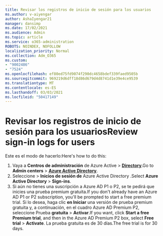 ```yaml
---
title: Revisar los registros de inicio de sesión para los usuarios
ms.author: v-aiyengar
author: AshaIyengar21
manager: dansimp
ms.date: 17/02/2021
ms.audience: Admin
ms.topic: article
ms.service: o365-administration
ROBOTS: NOINDEX, NOFOLLOW
localization_priority: Normal
ms.collection: Adm_O365
ms.custom:
- "9002486"
- "7524"
ms.openlocfilehash: ef80ed75fd9074f290dc4658bdef339faed9505b
ms.sourcegitcommit: 969219d6dff18d86d679d4d8741d1e39e4ce9539
ms.translationtype: MT
ms.contentlocale: es-ES
ms.lasthandoff: 03/03/2021
ms.locfileid: "50417149"
---
```

# <a name="review-sign-in-logs-for-users"></a><span data-ttu-id="73b11-102">Revisar los registros de inicio de sesión para los usuarios</span><span class="sxs-lookup"><span data-stu-id="73b11-102">Review sign-in logs for users</span></span>

<span data-ttu-id="73b11-103">Este es el modo de hacerlo:</span><span class="sxs-lookup"><span data-stu-id="73b11-103">Here's how to do this:</span></span>

1. <span data-ttu-id="73b11-104">Vaya a **Centros de administración** de Azure Active  >  **[Directory](https://go.microsoft.com/fwlink/p/?linkid=2067268)**.</span><span class="sxs-lookup"><span data-stu-id="73b11-104">Go to **Admin centers** > **[Azure Active Directory](https://go.microsoft.com/fwlink/p/?linkid=2067268)**.</span></span>
1. <span data-ttu-id="73b11-105">Seleccione   >  **Inicios de sesión de** Azure Active Directory .</span><span class="sxs-lookup"><span data-stu-id="73b11-105">Select **Azure Active Directory** > **Sign-ins**.</span></span>
1. <span data-ttu-id="73b11-106">Si aún no tienes una suscripción a Azure AD P1 o P2, se te pedirá que inicies una prueba premium gratuita.</span><span class="sxs-lookup"><span data-stu-id="73b11-106">If you don't already have an Azure AD P1 or P2 subscription, you'll be prompted to start a free premium trial.</span></span> <span data-ttu-id="73b11-107">Si lo desea, haga clic **en Iniciar** una versión de prueba premium gratuita y, a continuación, en el cuadro Azure AD Premium P2, seleccione Prueba **gratuita**  >  **Activar**.</span><span class="sxs-lookup"><span data-stu-id="73b11-107">If you want, click **Start a free Premium trial**, and then in the Azure AD Premium P2 box, select **Free trial** > **Activate**.</span></span> <span data-ttu-id="73b11-108">La prueba gratuita es de 30 días.</span><span class="sxs-lookup"><span data-stu-id="73b11-108">The free trial is for 30 days.</span></span>